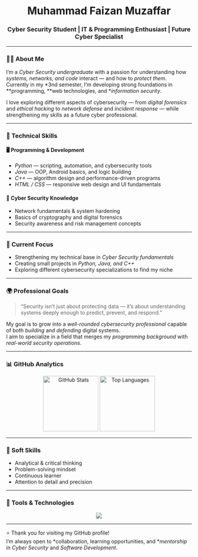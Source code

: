 <h1 align="center">Muhammad Faizan Muzaffar</h1>
<h3 align="center">Cyber Security Student | IT & Programming Enthusiast | Future Cyber Specialist</h3>

---

### 👨‍💻 About Me

I’m a *Cyber Security undergraduate* with a passion for understanding how *systems, networks, and code* interact — and how to *protect them*.  
Currently in my *3nd semester, I’m developing strong foundations in **programming, **web technologies, and **information security*.

I love exploring different aspects of cybersecurity — from *digital forensics* and *ethical hacking* to *network defense* and *incident response* — while strengthening my skills as a future cyber professional.

---

### 🧩 Technical Skills

#### 🖥 Programming & Development
- *Python* — scripting, automation, and cybersecurity tools  
- *Java* — OOP, Android basics, and logic building  
- *C++* — algorithm design and performance-driven programs  
- *HTML / CSS* — responsive web design and UI fundamentals  

#### 🔐 Cyber Security Knowledge
- Network fundamentals & system hardening  
- Basics of cryptography and digital forensics  
- Security awareness and risk management concepts  

---

### 🎯 Current Focus
- Strengthening my technical base in *Cyber Security fundamentals*  
- Creating small projects in *Python, Java, and C++*  
- Exploring different cybersecurity specializations to find my niche  

---

### 🌍 Professional Goals
> “Security isn’t just about protecting data — it’s about understanding systems deeply enough to predict, prevent, and respond.”

My goal is to grow into a *well-rounded cybersecurity professional* capable of both *building* and *defending* digital systems.  
I aim to specialize in a field that merges my *programming background* with *real-world security operations*.

---

### 📊 GitHub Analytics

<p align="center">
  <img src="https://github-readme-stats.vercel.app/api?username=YOUR-GITHUB-USERNAME&show_icons=true&theme=github_dark&hide_border=true" alt="GitHub Stats" height="150"/>
  <img src="https://github-readme-stats.vercel.app/api/top-langs/?username=YOUR-GITHUB-USERNAME&layout=compact&theme=github_dark&hide_border=true" alt="Top Languages" height="150"/>
</p>

---

### 🧠 Soft Skills
- Analytical & critical thinking  
- Problem-solving mindset  
- Continuous learner  
- Attention to detail and precision  

---

### 🧰 Tools & Technologies
<p align="center">
  <img src="https://skillicons.dev/icons?i=python,java,cpp,html,css,linux,vscode,git,github" />
</p>

---

⭐ Thank you for visiting my GitHub profile!  
I’m always open to *collaboration, learning opportunities, and **mentorship* in *Cyber Security* and *Software Development*.
